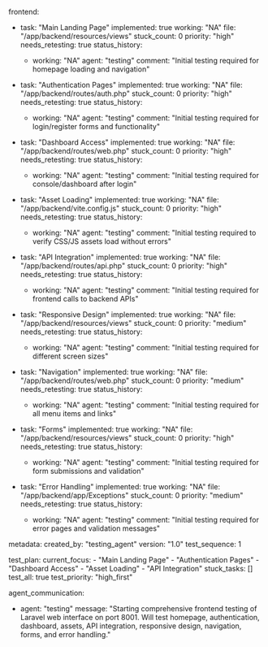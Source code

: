 frontend:
  - task: "Main Landing Page"
    implemented: true
    working: "NA"
    file: "/app/backend/resources/views"
    stuck_count: 0
    priority: "high"
    needs_retesting: true
    status_history:
      - working: "NA"
        agent: "testing"
        comment: "Initial testing required for homepage loading and navigation"

  - task: "Authentication Pages"
    implemented: true
    working: "NA"
    file: "/app/backend/routes/auth.php"
    stuck_count: 0
    priority: "high"
    needs_retesting: true
    status_history:
      - working: "NA"
        agent: "testing"
        comment: "Initial testing required for login/register forms and functionality"

  - task: "Dashboard Access"
    implemented: true
    working: "NA"
    file: "/app/backend/routes/web.php"
    stuck_count: 0
    priority: "high"
    needs_retesting: true
    status_history:
      - working: "NA"
        agent: "testing"
        comment: "Initial testing required for console/dashboard after login"

  - task: "Asset Loading"
    implemented: true
    working: "NA"
    file: "/app/backend/vite.config.js"
    stuck_count: 0
    priority: "high"
    needs_retesting: true
    status_history:
      - working: "NA"
        agent: "testing"
        comment: "Initial testing required to verify CSS/JS assets load without errors"

  - task: "API Integration"
    implemented: true
    working: "NA"
    file: "/app/backend/routes/api.php"
    stuck_count: 0
    priority: "high"
    needs_retesting: true
    status_history:
      - working: "NA"
        agent: "testing"
        comment: "Initial testing required for frontend calls to backend APIs"

  - task: "Responsive Design"
    implemented: true
    working: "NA"
    file: "/app/backend/resources/views"
    stuck_count: 0
    priority: "medium"
    needs_retesting: true
    status_history:
      - working: "NA"
        agent: "testing"
        comment: "Initial testing required for different screen sizes"

  - task: "Navigation"
    implemented: true
    working: "NA"
    file: "/app/backend/routes/web.php"
    stuck_count: 0
    priority: "medium"
    needs_retesting: true
    status_history:
      - working: "NA"
        agent: "testing"
        comment: "Initial testing required for all menu items and links"

  - task: "Forms"
    implemented: true
    working: "NA"
    file: "/app/backend/resources/views"
    stuck_count: 0
    priority: "high"
    needs_retesting: true
    status_history:
      - working: "NA"
        agent: "testing"
        comment: "Initial testing required for form submissions and validation"

  - task: "Error Handling"
    implemented: true
    working: "NA"
    file: "/app/backend/app/Exceptions"
    stuck_count: 0
    priority: "medium"
    needs_retesting: true
    status_history:
      - working: "NA"
        agent: "testing"
        comment: "Initial testing required for error pages and validation messages"

metadata:
  created_by: "testing_agent"
  version: "1.0"
  test_sequence: 1

test_plan:
  current_focus:
    - "Main Landing Page"
    - "Authentication Pages"
    - "Dashboard Access"
    - "Asset Loading"
    - "API Integration"
  stuck_tasks: []
  test_all: true
  test_priority: "high_first"

agent_communication:
  - agent: "testing"
    message: "Starting comprehensive frontend testing of Laravel web interface on port 8001. Will test homepage, authentication, dashboard, assets, API integration, responsive design, navigation, forms, and error handling."